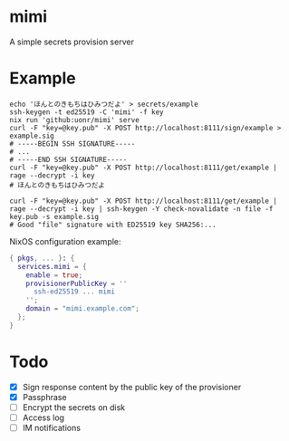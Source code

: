 # mimi
A simple secrets provision server

# Example

```shell
echo 'ほんとのきもちはひみつだよ' > secrets/example
ssh-keygen -t ed25519 -C 'mimi' -f key
nix run 'github:uonr/mimi' serve
curl -F "key=@key.pub" -X POST http://localhost:8111/sign/example > example.sig
# -----BEGIN SSH SIGNATURE-----
# ...
# -----END SSH SIGNATURE-----
curl -F "key=@key.pub" -X POST http://localhost:8111/get/example | rage --decrypt -i key
# ほんとのきもちはひみつだよ

curl -F "key=@key.pub" -X POST http://localhost:8111/get/example | rage --decrypt -i key | ssh-keygen -Y check-novalidate -n file -f key.pub -s example.sig
# Good "file" signature with ED25519 key SHA256:...
```

NixOS configuration example:

```nix
{ pkgs, ... }: {
  services.mimi = {
    enable = true;
    provisionerPublicKey = ''
      ssh-ed25519 ... mimi
    '';
    domain = "mimi.example.com";
  };
}
```

# Todo

- [x] Sign response content by the public key of the provisioner
- [x] Passphrase
- [ ] Encrypt the secrets on disk
- [ ] Access log
- [ ] IM notifications
